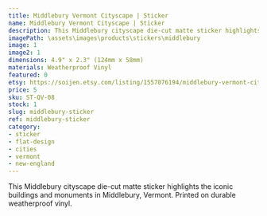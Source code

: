```yaml
---
title: Middlebury Vermont Cityscape | Sticker
name: Middlebury Vermont Cityscape | Sticker
description: This Middlebury cityscape die-cut matte sticker highlights the iconic buildings and monuments in Middlebury, Vermont. Printed on durable weatherproof vinyl.
imagePath: \assets\images\products\stickers\middlebury
image: 1
image2: 1
dimensions: 4.9" x 2.3" (124mm x 58mm)
materials: Weatherproof Vinyl
featured: 0
etsy: https://soijen.etsy.com/listing/1557076194/middlebury-vermont-cityscape-sticker?utm_source=Copy&utm_medium=ListingManager&utm_campaign=Share&utm_term=so.lmsm&share_time=1695302002743
price: 5
sku: ST-QV-08
stock: 1
slug: middlebury-sticker
ref: middlebury-sticker
category:
- sticker
- flat-design
- cities
- vermont
- new-england
---
```

This Middlebury cityscape die-cut matte sticker highlights the iconic buildings and monuments in Middlebury, Vermont. Printed on durable weatherproof vinyl.
